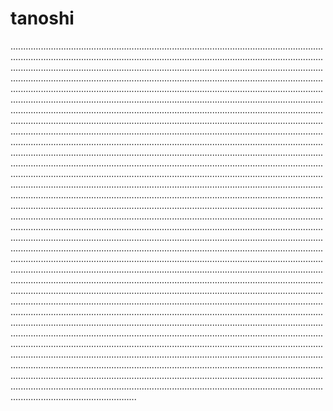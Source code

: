 # tanoshi
..............................................................................................................................................................................................................................................................................................................................................................................................................................................................................................................................................................................................................................................................................................................................................................................................................................................................................................................................................................................................................................................................................................................................................................................................................................................................................................................................................................................................................................................................................................................................................................................................................................................................................................................................................................................................................................................................................................................................................................................................................................................................................................................................................................................................................................................................................................................................................................................................................................................................................................................................................................................................................................................................................................................................................................................................................................................................................................................................................................................................................................................................................................................................................................................................................................................................................................................................................................................................................................................................................................................................................................................................................................................................................................................................................................................................................................................................................................................................................................................................................................................................................................................................................................................................................................................................................................................